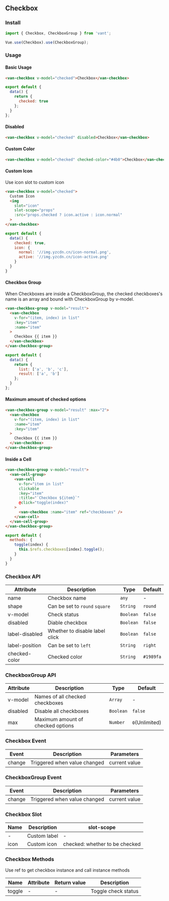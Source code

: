 ## Checkbox

### Install
``` javascript
import { Checkbox, CheckboxGroup } from 'vant';

Vue.use(Checkbox).use(CheckboxGroup);
```

### Usage

#### Basic Usage

```html
<van-checkbox v-model="checked">Checkbox</van-checkbox>
```

```javascript
export default {
  data() {
    return {
      checked: true
    };
  }
};
```

#### Disabled

```html
<van-checkbox v-model="checked" disabled>Checkbox</van-checkbox>
```

#### Custom Color

```html
<van-checkbox v-model="checked" checked-color="#4b0">Checkbox</van-checkbox>
```

#### Custom Icon

Use icon slot to custom icon

```html
<van-checkbox v-model="checked">
  Custom Icon
  <img
    slot="icon"
    slot-scope="props"
    :src="props.checked ? icon.active : icon.normal"
  >
</van-checkbox>
```

```js
export default {
  data() {
    checked: true,
    icon: {
      normal: '//img.yzcdn.cn/icon-normal.png',
      active: '//img.yzcdn.cn/icon-active.png'
    }
  }
}
```

#### Checkbox Group

When Checkboxes are inside a CheckboxGroup, the checked checkboxes's name is an array and bound with CheckboxGroup by v-model.

```html
<van-checkbox-group v-model="result">
  <van-checkbox
    v-for="(item, index) in list"
    :key="item"
    :name="item"
  >
    Checkbox {{ item }}
  </van-checkbox>
</van-checkbox-group>
```

```javascript
export default {
  data() {
    return {
      list: ['a', 'b', 'c'],
      result: ['a', 'b']
    };
  }
};
```

#### Maximum amount of checked options

```html
<van-checkbox-group v-model="result" :max="2">
  <van-checkbox
    v-for="(item, index) in list"
    :name="item"
    :key="item"
  >
    Checkbox {{ item }}
  </van-checkbox>
</van-checkbox-group>
```

#### Inside a Cell

```html
<van-checkbox-group v-model="result">
  <van-cell-group>
    <van-cell
      v-for="item in list"
      clickable
      :key="item"
      :title="`Checkbox ${item}`"
      @click="toggle(index)"
    >
      <van-checkbox :name="item" ref="checkboxes" />
    </van-cell>
  </van-cell-group>
</van-checkbox-group>
```

```js
export default {
  methods: {
    toggle(index) {
      this.$refs.checkboxes[index].toggle();
    }
  }
}
```


### Checkbox API

| Attribute | Description | Type | Default |
|------|------|------|------|
| name | Checkbox name | `any` | - |
| shape | Can be set to `round` `square` | `String` | `round` |
| v-model | Check status | `Boolean` | `false` |
| disabled | Diable checkbox | `Boolean` | `false` |
| label-disabled | Whether to disable label click | `Boolean` | `false` |
| label-position | Can be set to `left` | `String` | `right` |
| checked-color | Checked color | `String` | `#1989fa` | - |

### CheckboxGroup API

| Attribute | Description | Type | Default |
|------|------|------|------|
| v-model | Names of all checked checkboxes | `Array` | - |
| disabled | Disable all checkboxes | `Boolean` | `false` |
| max | Maximum amount of checked options | `Number` | `0`(Unlimited) |

### Checkbox Event

| Event | Description | Parameters |
|------|------|------|
| change | Triggered when value changed | current value |

### CheckboxGroup Event

| Event | Description | Parameters |
|------|------|------|
| change | Triggered when value changed | current value |

### Checkbox Slot

| Name | Description | slot-scope |
|------|------|------|
| - | Custom label | - |
| icon | Custom icon | checked: whether to be checked |

### Checkbox Methods

Use ref to get checkbox instance and call instance methods

| Name | Attribute | Return value | Description |
|------|------|------|------|
| toggle | - | - | Toggle check status |
